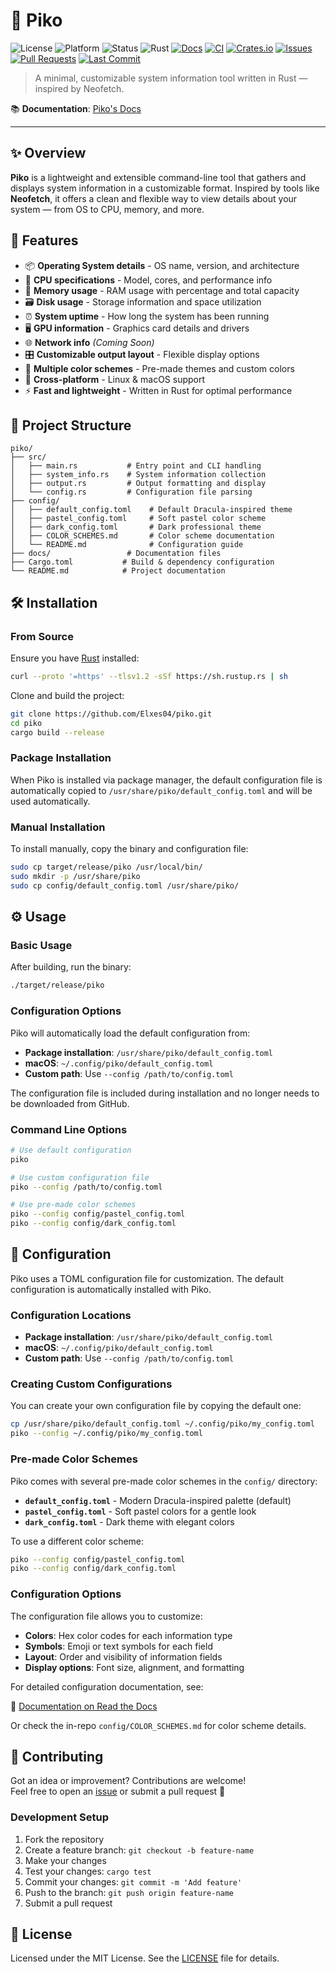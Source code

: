 # 🧩 Piko

![License](https://img.shields.io/badge/license-MIT-blue.svg)
![Platform](https://img.shields.io/badge/platform-Linux%20%7C%20macOS-green)
![Status](https://img.shields.io/badge/status-WIP-yellow)
![Rust](https://img.shields.io/badge/Rust-1.75%2B-orange)
[![Docs](https://img.shields.io/badge/docs-online-success)](https://piko.readthedocs.io)
[![CI](https://github.com/Elxes04/piko/actions/workflows/rust.yml/badge.svg)](https://github.com/Elxes04/piko/actions/workflows/rust.yml)
[![Crates.io](https://img.shields.io/crates/v/piko.svg)](https://crates.io/crates/piko)
[![Issues](https://img.shields.io/github/issues/Elxes04/piko)](https://github.com/Elxes04/piko/issues)
[![Pull Requests](https://img.shields.io/github/issues-pr/Elxes04/piko)](https://github.com/Elxes04/piko/pulls)
[![Last Commit](https://img.shields.io/github/last-commit/Elxes04/piko)](https://github.com/Elxes04/piko/commits/main)

> A minimal, customizable system information tool written in Rust — inspired by Neofetch.

📚 **Documentation**: [Piko's Docs](https://piko.readthedocs.io)

---

## ✨ Overview

**Piko** is a lightweight and extensible command-line tool that gathers and displays system information in a customizable format. Inspired by tools like **Neofetch**, it offers a clean and flexible way to view details about your system — from OS to CPU, memory, and more.

## 🚀 Features

- 📦 **Operating System details** - OS name, version, and architecture
- 🧠 **CPU specifications** - Model, cores, and performance info
- 💾 **Memory usage** - RAM usage with percentage and total capacity
- 🗃️ **Disk usage** - Storage information and space utilization
- ⏰ **System uptime** - How long the system has been running
- 🖥️ **GPU information** - Graphics card details and drivers
- 🌐 **Network info** *(Coming Soon)*
- 🎛️ **Customizable output layout** - Flexible display options
- 🎨 **Multiple color schemes** - Pre-made themes and custom colors
- 🐧 **Cross-platform** - Linux & macOS support
- ⚡ **Fast and lightweight** - Written in Rust for optimal performance

## 🧱 Project Structure

```text
piko/
├── src/
│   ├── main.rs           # Entry point and CLI handling
│   ├── system_info.rs    # System information collection
│   ├── output.rs         # Output formatting and display
│   └── config.rs         # Configuration file parsing
├── config/
│   ├── default_config.toml    # Default Dracula-inspired theme
│   ├── pastel_config.toml     # Soft pastel color scheme
│   ├── dark_config.toml       # Dark professional theme
│   ├── COLOR_SCHEMES.md       # Color scheme documentation
│   └── README.md              # Configuration guide
├── docs/                 # Documentation files
├── Cargo.toml           # Build & dependency configuration
└── README.md            # Project documentation
```

## 🛠 Installation

### From Source

Ensure you have [Rust](https://rustup.rs/) installed:

```bash
curl --proto '=https' --tlsv1.2 -sSf https://sh.rustup.rs | sh
```

Clone and build the project:

```bash
git clone https://github.com/Elxes04/piko.git
cd piko
cargo build --release
```

### Package Installation

When Piko is installed via package manager, the default configuration file is automatically copied to `/usr/share/piko/default_config.toml` and will be used automatically.

### Manual Installation

To install manually, copy the binary and configuration file:

```bash
sudo cp target/release/piko /usr/local/bin/
sudo mkdir -p /usr/share/piko
sudo cp config/default_config.toml /usr/share/piko/
```

## ⚙️ Usage

### Basic Usage

After building, run the binary:

```bash
./target/release/piko
```

### Configuration Options

Piko will automatically load the default configuration from:

- **Package installation**: `/usr/share/piko/default_config.toml`
- **macOS**: `~/.config/piko/default_config.toml`
- **Custom path**: Use `--config /path/to/config.toml`

The configuration file is included during installation and no longer needs to be downloaded from GitHub.

### Command Line Options

```bash
# Use default configuration
piko

# Use custom configuration file
piko --config /path/to/config.toml

# Use pre-made color schemes
piko --config config/pastel_config.toml
piko --config config/dark_config.toml
```

## 🧩 Configuration

Piko uses a TOML configuration file for customization. The default configuration is automatically installed with Piko.

### Configuration Locations

- **Package installation**: `/usr/share/piko/default_config.toml`
- **macOS**: `~/.config/piko/default_config.toml`
- **Custom path**: Use `--config /path/to/config.toml`

### Creating Custom Configurations

You can create your own configuration file by copying the default one:

```bash
cp /usr/share/piko/default_config.toml ~/.config/piko/my_config.toml
piko --config ~/.config/piko/my_config.toml
```

### Pre-made Color Schemes

Piko comes with several pre-made color schemes in the `config/` directory:

- **`default_config.toml`** - Modern Dracula-inspired palette (default)
- **`pastel_config.toml`** - Soft pastel colors for a gentle look
- **`dark_config.toml`** - Dark theme with elegant colors

To use a different color scheme:

```bash
piko --config config/pastel_config.toml
piko --config config/dark_config.toml
```

### Configuration Options

The configuration file allows you to customize:

- **Colors**: Hex color codes for each information type
- **Symbols**: Emoji or text symbols for each field
- **Layout**: Order and visibility of information fields
- **Display options**: Font size, alignment, and formatting

For detailed configuration documentation, see:

📄 [Documentation on Read the Docs](https://piko.readthedocs.io)

Or check the in-repo `config/COLOR_SCHEMES.md` for color scheme details.

## 🤝 Contributing

Got an idea or improvement? Contributions are welcome!  
Feel free to open an [issue](https://github.com/Elxes04/piko/issues) or submit a pull request 🚀

### Development Setup

1. Fork the repository
2. Create a feature branch: `git checkout -b feature-name`
3. Make your changes
4. Test your changes: `cargo test`
5. Commit your changes: `git commit -m 'Add feature'`
6. Push to the branch: `git push origin feature-name`
7. Submit a pull request

## 📄 License

Licensed under the MIT License. See the [LICENSE](LICENSE) file for details.
